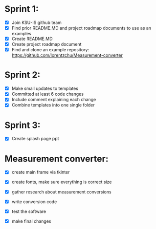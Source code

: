 # Sprint 1:
- [x] Join KSU-IS github team
- [x] Find prior README.MD and project roadmap documents to use as an examples
- [x] Create README.MD
- [x] Create project roadmap document
- [x] Find and clone an example repository: https://github.com/lorentzchu/Measurement-converter

# Sprint 2:
- [x] Make small updates to templates
- [x] Committed at least 6 code changes
- [x] Include comment explaining each change
- [x] Combine templates into one single folder

# Sprint 3:
-[x] Create splash page ppt

# Measurement converter:
- [x] create main frame via tkinter
- [x] create fonts, make sure everything is correct size
- [x] gather research about measurement conversions 
- [x] write conversion code
- [x] test the software
- [x] make final changes

